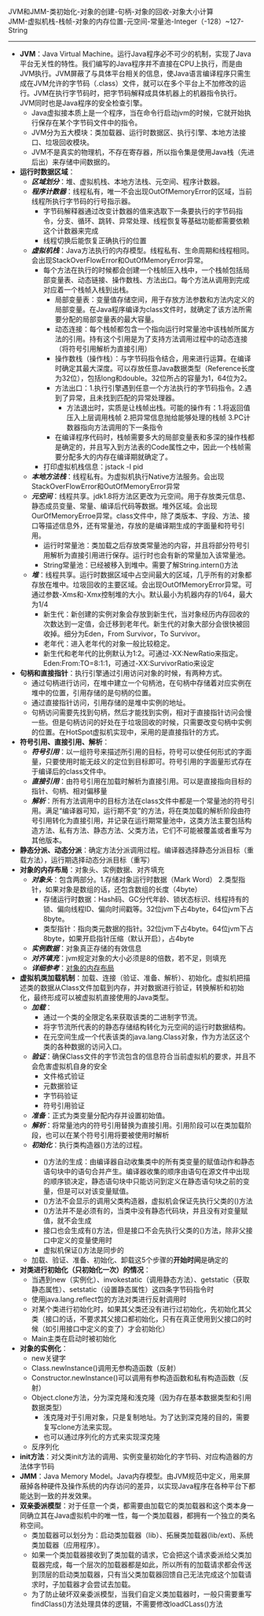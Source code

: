 JVM和JMM-类初始化-对象的创建-句柄-对象的回收-对象大小计算  
JMM-虚拟机栈-栈帧-对象的内存位置-元空间-常量池-Integer（-128）~127-String

---
- **JVM**：Java Virtual Machine。运行Java程序必不可少的机制，实现了Java平台无关性的特性。我们编写的Java程序并不直接在CPU上执行，而是由JVM执行。JVM屏蔽了与具体平台相关的信息，使Java语言编译程序只需生成在JVM允许的字节码（.class）文件，就可以在多个平台上不加修改的运行。JVM在执行字节码时，把字节码解释成具体机器上的机器指令执行。JVM同时也是Java程序的安全检查引擎。  
	- Java虚拟接本质上是一个程序，当在命令行启动jvm的时候，它就开始执行保存在某个字节码文件中的指令。
	- JVM分为五大模块：类加载器、运行时数据区、执行引擎、本地方法接口、垃圾回收模块。
	- JVM不是真实的物理机，不存在寄存器，所以指令集是使用Java栈（先进后出）来存储中间数据的。
- **运行时数据区域**：
	- ***区域划分***：堆、虚拟机栈、本地方法栈、元空间、程序计数器。
	- ***程序计数器***：线程私有，唯一不会出现OutOfMemoryError的区域，当前线程所执行字节码的行号指示器。
		- 字节码解释器通过改变计数器的值来选取下一条要执行的字节码指令，分支、循环、跳转、异常处理、线程恢复等基础功能都需要依赖这个计数器来完成
		- 线程切换后能恢复正确执行的位置
	- ***虚拟机栈***：Java方法执行的内存模型。线程私有、生命周期和线程相同。会出现StackOverFlowError和OutOfMemoryError异常。
		- 每个方法在执行的时候都会创建一个栈帧压入栈中，一个栈帧包括局部变量表、动态链接、操作数栈、方法出口。每个方法从调用到完成对应着一个栈帧入栈到出栈。
			- 局部变量表：变量值存储空间，用于存放方法参数和方法内定义的局部变量。在Java程序编译为class文件时，就确定了该方法所需要分配的局部变量表的最大容量。
			- 动态连接：每个栈帧都包含一个指向运行时常量池中该栈帧所属方法的引用。持有这个引用是为了支持方法调用过程中的动态连接（将符号引用解析为直接引用）
			- 操作数栈（操作栈）：与字节码指令结合，用来进行运算。在编译时确定其最大深度。可以存放任意Java数据类型（Reference长度为32位），包括long和double。32位所占的容量为1，64位为2。
			- 方法出口：1.执行引擎遇到任意一个方法执行的字节码指令。2.遇到了异常，且未找到匹配的异常处理器。
				- 方法退出时，实质是让栈帧出栈。可能的操作有：1.将返回值压入上层调用栈帧 2.把异常信息抛给能够处理的栈帧 3.PC计数器指向方法调用的下一条指令
			- 在编译程序代码时，栈帧需要多大的局部变量表和多深的操作栈都是确定的，并且写入到方法表的Code属性之中，因此一个栈帧需要分配多大的内存在编译期就确定了。
		- 打印虚拟机栈信息：jstack -l pid
	- ***本地方法栈***：线程私有。为虚拟机执行Native方法服务。会出现StackOverFlowError和OutOfMemoryError异常
	- ***元空间***：线程共享。jdk1.8将方法区更改为元空间。用于存放类元信息、静态成员变量、常量、编译后代码等数据。堆外区域。会出现OurOfMemoryErroe异常。class文件中，除了类版本、字段、方法、接口等描述信息外，还有常量池，存放的是编译期生成的字面量和符号引用。
		- 运行时常量池：类加载之后存放类常量池的内容，并且将部分符号引用解析为直接引用进行保存。运行时也会有新的常量加入该常量池。
		- String常量池：已经被移入到堆中。需要了解String.intern()方法
	- ***堆***：线程共享。运行时数据区域中占空间最大的区域，几乎所有的对象都存放在堆中。垃圾回收的主要区域。会出现OutOfMemoryError异常。可通过参数-Xms和-Xmx控制堆的大小。默认最小为机器内存的1/64，最大为1/4
		- 新生代：新创建的实例对象会存放到新生代，当对象经历内存回收的次数达到一定值，会迁移到老年代。新生代的对象大部分会很快被回收掉。细分为Eden，From Survivor，To Survivor。
		- 老年代：进入老年代的对象一般比较稳定。
		- 新生代和老年代的比例默认为1:2。可通过-XX:NewRatio来指定。Eden:From:TO=8:1:1，可通过-XX:SurvivorRatio来设定
- **句柄和直接指针**：执行引擎通过引用访问对象的时候，有两种方式。
	- 通过句柄进行访问，在堆中建立一个句柄池，在句柄中存储着对应实例在堆中的位置，引用存储的是句柄的位置。
	- 通过直接指针访问，引用存储的是堆中实例的地址。
	- 句柄访问需要先找到句柄，然后才能找到实例，相对于直接指针访问会慢一些。但是句柄访问的好处在于垃圾回收的时候，只需要改变句柄中实例的位置。在HotSpot虚拟机实现中，采用的是直接指针的方式。
- **符号引用、直接引用、解析**：
	- ***符号引用***：以一组符号来描述所引用的目标，符号可以使任何形式的字面量，只要使用时能无歧义的定位到目标即可。符号引用的字面量形式存在于编译后的class文件中。
	- ***直接引用***：由符号引用在加载时解析为直接引用。可以是直接指向目标的指针、句柄、相对偏移量
	- ***解析***：所有方法调用中的目标方法在class文件中都是一个常量池的符号引用。满足“编译器可知，运行期不变”的方法，将在类加载的解析阶段由符号引用转化为直接引用，并记录在运行期常量池中，这类方法主要包括构造方法、私有方法、静态方法、父类方法，它们不可能被覆盖或者重写为其他版本。
- **静态分派、动态分派**：确定方法分派调用过程。编译器选择静态分派目标（重载方法），运行期选择动态分派目标（重写）
- **对象的内存布局**：对象头、实例数据、对齐填充
	- ***对象头***：包含两部分。1.存储对象运行时数据（Mark Word） 2.类型指针，如果对象是数组的话，还包含数组的长度（4byte）
		- 存储运行时数据：Hash码、GC分代年龄、锁状态标识、线程持有的锁、偏向线程ID、偏向时间戳等。32位jvm下占4byte，64位jvm下占8byte。
		- 类型指针：指向类元数据的指针。32位jvm下占4byte。64位jvm下占8byte，如果开启指针压缩（默认开启），占4byte
	- ***实例数据***：对象真正存储的有效信息
	- ***对齐填充***：jvm规定对象的大小必须是8的倍数，若不足，则填充
	- ***详细参考***：[对象的内存布局](../basic/jvm/对象的内存布局.md)
- **虚拟机类加载机制**：加载、连接（验证、准备、解析）、初始化。虚拟机把描述类的数据从Class文件加载到内存，并对数据进行验证，转换解析和初始化，最终形成可以被虚拟机直接使用的Java类型。
	- ***加载***：
		- 通过一个类的全限定名来获取该类的二进制字节流。
		- 将字节流所代表的的静态存储结构转化为元空间的运行时数据结构。
		- 在元空间生成一个代表该类的java.lang.Class对象，作为方法区这个类的各种数据的访问入口。
	- ***验证***：确保Class文件的字节流包含的信息符合当前虚拟机的要求，并且不会危害虚拟机自身的安全
		- 文件格式验证
		- 元数据验证
		- 字节码验证
		- 符号引用验证
	- ***准备***：正式为类变量分配内存并设置初始值。
	- ***解析***：将常量池内的符号引用替换为直接引用。引用阶段可以在类加载阶段，也可以在某个符号引用将要被使用时解析
	- ***初始化***：执行类构造器<clinit>()方法的过程。
		- <clinit>()方法的生成：由编译器自动收集类中的所有类变量的赋值动作和静态语句块中的语句合并产生。编译器收集的顺序由语句在源文件中出现的顺序锁决定，静态语句块中只能访问到定义在静态语句块之前的变量，但是可以对该变量赋值。
		- <clinit>()方法不会显示的调用父类构造器，虚拟机会保证先执行父类的<clinit>()方法
		- <clinit>()方法并不是必须有的，当类中没有静态代码块，并且没有对变量赋值，就不会生成
		- 接口也会生成有<clinit>()方法，但是接口不会先执行父类的<clinit>()方法，除非父接口中定义的变量使用时
		- 虚拟机保证<clinit>()方法是同步的
	- 加载、验证、准备、初始化、卸载这5个步骤的**开始时间**是确定的
- **对类进行初始化（只初始化一次）的情况**：
	- 当遇到new（实例化）、invokestatic（调用静态方法）、getstatic（获取静态属性）、setstatic（设置静态属性）这四条字节码指令时
	- 使用java.lang.reflect包的方法对类进行反射调用时 
	- 对某个类进行初始化时，如果其父类还没有进行过初始化，先初始化其父类（接口的话，不要求其父接口都初始化，只有在真正使用到父接口的时候（如引用接口中定义的变了）才会初始化）
	- Main主类在启动时被初始化
- **对象的实例化**：
	- new关键字
	- Class.newInstance()调用无参构造函数（反射）
	- Constructor.newInstance()可以调用有参构造函数和私有构造函数（反射）
	- Object.clone方法，分为深克隆和浅克隆（因为存在基本数据类型和引用数据类型）
		- 浅克隆对于引用对象，只是复制地址。为了达到深克隆的目的，需要复写clone方法来实现。
		- 也可以通过序列化的方式来实现深克隆
	- 反序列化
- **init方法**：对父类init方法的调用、实例变量初始化的字节码、对应构造器的方法体字节码
- **JMM**：Java Memory Model。Java内存模型。由JVM规范中定义，用来屏蔽掉各种硬件及操作系统的内存访问的差异，以实现Java程序在各种平台下都能达到一致的并发效果。
- **双亲委派模型**：对于任意一个类，都需要由加载它的类加载器和这个类本身一同确立其在Java虚拟机中的唯一性，每一个类加载器，都拥有一个独立的类名称空间。
	- 类加载器可以划分为：启动类加载器（lib）、拓展类加载器(lib/ext)、系统类加载器（应用程序）。
	- 如果一个类加载器接收到了类加载的请求，它会把这个请求委派给父类加载器完成，每一个层次的加载器都是如此，所以所有的加载请求都会传送到顶层的启动类加载器，只有当父类加载器回馈自己无法完成这个加载请求时，子加载器才会尝试去加载。
	- 为了防止破坏双亲委派模型，当我们自定义类加载器时，一般只需要重写findClass()方法处理具体的逻辑，不需要修改loadCLass()方法